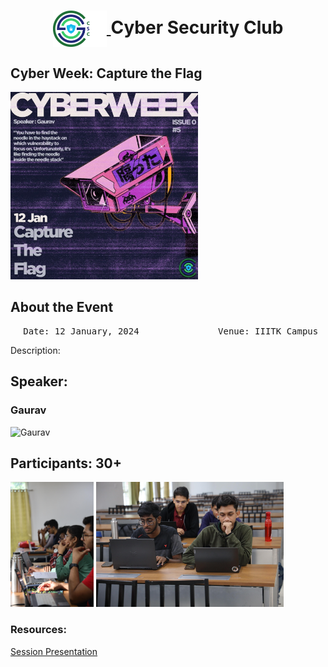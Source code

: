 <h1 align="center">
    <a href="https://github.com/CSYClubIIITK/ClubVault">
        <img src="https://raw.githubusercontent.com/CSYClubIIITK/ClubVault/main/Logo.png" valign="middle" height="58" alt="CSY logo" />
    </a>
    <span valign="middle">
        Cyber Security Club
    </span>
</h1>

<h2>Cyber Week: Capture the Flag</h2>
<section>
    <div class="container container1">
        <div class="content">
            <img class="banner" src="ctf.jpeg" alt="Capture the Flag" style="height:300px;">
            <br>
            <h2>About the Event</h2>
            <p><pre><center> Date: 12 January, 2024               Venue: IIITK Campus</center></pre></p>
            <p>Description:</p>

            
 <h2>Speaker:</h2>
 <h3>Gaurav</h3>
    <img src="../../Cyber Security Club Introductory Session/gaurav.JPG" float="left" height="150" alt="Gaurav" />
            
<h2>Participants: 30+</h2>
    <img src="pic1.jpeg" float="left" height="200" alt="p1" />
    <img src="pic2.jpeg" float="left" height="200" alt="p2" />

### Resources:

[Session Presentation]()